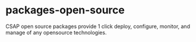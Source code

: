 # packages-open-source
CSAP open source packages provide 1 click deploy, configure, monitor, and manage of any opensource technologies.
